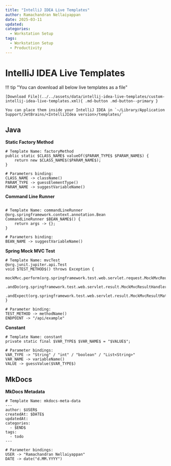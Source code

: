 ```yaml
---
title: "IntelliJ IDEA Live Templates"
author: Ramachandran Nellaiyappan
date: 2025-03-11
updated:
categories:
  - Workstation Setup
tags:
  - Workstation Setup
  - Productivity
---
```


# IntelliJ IDEA Live Templates


!!! tip "You can download all below live templates as a file"

    [Download File](../../assets/data/intellij-idea-live-templates/custom-intellij-idea-live-templates.xml){ .md-button .md-button--primary }

    You can place them inside your IntelliJ IDEA in `~/Library/Application Support/JetBrains/<IntelliJIdea version>/templates/`


## Java

**Static Factory Method**

```shell
# Template Name: factoryMethod
public static $CLASS_NAME$ valueOf($PARAM_TYPE$ $PARAM_NAME$) {
    return new $CLASS_NAME$($PARAM_NAME$);
}

# Parameters binding: 
CLASS_NAME -> className()
PARAM_TYPE -> guessElementType()
PARAM_NAME -> suggestVariableName()

```

**Command Line Runner**
```shell

# Template Name: commandLineRunner
@org.springframework.context.annotation.Bean
CommandLineRunner $BEAN_NAME$() {
    return args -> {};
}

# Parameters binding: 
BEAN_NAME -> suggestVariableName()

```

**Spring Mock MVC Test**
```shell
# Template Name: mvcTest
@org.junit.jupiter.api.Test
void $TEST_METHOD$() throws Exception {
    mockMvc.perform(org.springframework.test.web.servlet.request.MockMvcRequestBuilders.get("$ENDPOINT$"))
            .andDo(org.springframework.test.web.servlet.result.MockMvcResultHandlers.print())
            .andExpect(org.springframework.test.web.servlet.result.MockMvcResultMatchers.status().isOk());
}

# Parameter binding:
TEST_METHOD -> methodName()
ENDPOINT -> "/api/example"
```

**Constant**
```shell
# Template Name: constant
private static final $VAR_TYPE$ $VAR_NAME$ = "$VALUE$";

# Parameter bindings:
VAR_TYPE -> "String" / "int" / "boolean" / "List<String>"
VAR_NAME -> variableName()
VALUE -> guessValue($VAR_TYPE$)
```

## MkDocs

**MkDocs Metadata**

```shell
# Template Name: mkdocs-meta-data
---
author: $USER$
createdAt: $DATE$
updatedAt: 
categories:
  - $END$
tags:
  - todo
---

# Parameter bindings:
USER -> "Ramachandran Nellaiyappan"
DATE -> date("d.MM.YYYY")

```